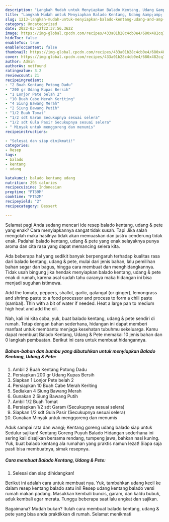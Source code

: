 ```yaml
---
description: "Langkah Mudah untuk Menyiapkan Balado Kentang, Udang &amp;amp; Pete yang Enak Banget, Buat Buka Puasa Sempurna"
title: "Langkah Mudah untuk Menyiapkan Balado Kentang, Udang &amp;amp; Pete yang Enak Banget, Buat Buka Puasa Sempurna"
slug: 1213-langkah-mudah-untuk-menyiapkan-balado-kentang-udang-and-amp-pete-yang-enak-banget-buat-buka-puasa-sempurna
category: Uncategorized
date: 2022-03-12T22:37:56.362Z
image: https://img-global.cpcdn.com/recipes/433a01b28c4cb0e4/680x482cq70/balado-kentang-udang-pete-foto-resep-utama.jpg
hideToc: false
enableToc: true
enableTocContent: false
thumbnail: https://img-global.cpcdn.com/recipes/433a01b28c4cb0e4/680x482cq70/balado-kentang-udang-pete-foto-resep-utama.jpg
cover: https://img-global.cpcdn.com/recipes/433a01b28c4cb0e4/680x482cq70/balado-kentang-udang-pete-foto-resep-utama.jpg
author: Admin
authorAv: notfound
ratingvalue: 3.2
reviewcount: 21
recipeingredient:
- "2 Buah Kentang Potong Dadu"
- "200 gr Udang Kupas Bersih"
- "1 Lonjor Pete belah 2"
- "10 Buah Cabe Merah Keriting"
- "4 Siung Bawang Merah"
- "2 Siung Bawang Putih"
- "1/2 Buah Tomat"
- "1/2 sdt Garam Secukupnya sesuai selera"
- "1/2 sdt Gula Pasir Secukupnya sesuai selera"
- " Minyak untuk menggoreng dan menumis"
recipeinstructions:

- "Selesai dan siap dinikmati!"
categories:
- Resep
tags:
- balado
- kentang
- udang

katakunci: balado kentang udang 
nutrition: 295 calories
recipecuisine: Indonesian
preptime: "PT39M"
cooktime: "PT52M"
recipeyield: "2"
recipecategory: Dessert

---
```



Selamat pagi Anda sedang mencari ide resep balado kentang, udang &amp; pete yang enak? Cara menyiapkannya sangat tidak susah. Tapi Jika salah mengolah maka hasilnya tidak akan memuaskan dan justru cenderung tidak enak. Padahal balado kentang, udang &amp; pete yang enak selayaknya punya aroma dan cita rasa yang dapat memancing selera kita.


Ada beberapa hal yang sedikit banyak berpengaruh terhadap kualitas rasa dari balado kentang, udang &amp; pete, mulai dari jenis bahan, lalu pemilihan bahan segar dan bagus, hingga cara membuat dan menghidangkannya. Tidak usah bingung jika hendak menyiapkan balado kentang, udang &amp; pete enak di rumah, karena asal sudah tahu caranya maka hidangan ini bisa menjadi suguhan istimewa.

Add the tomato, peppers, shallot, garlic, galangal (or ginger), lemongrass and shrimp paste to a food processor and process to form a chili paste (sambal). Thin with a bit of water if needed. Heat a large pan to medium high heat and add the oil.


Nah, kali ini kita coba, yuk, buat balado kentang, udang &amp; pete sendiri di rumah. Tetap dengan bahan sederhana, hidangan ini dapat memberi manfaat untuk membantu menjaga kesehatan tubuhmu sekeluarga. Kamu dapat membuat Balado Kentang, Udang &amp; Pete memakai 10 jenis bahan dan 0 langkah pembuatan. Berikut ini cara untuk membuat hidangannya.

<!--inarticleads1-->

##### Bahan-bahan dan bumbu yang dibutuhkan untuk menyiapkan Balado Kentang, Udang &amp; Pete:

1. Ambil 2 Buah Kentang Potong Dadu
1. Persiapkan 200 gr Udang Kupas Bersih
1. Siapkan 1 Lonjor Pete belah 2
1. Persiapkan 10 Buah Cabe Merah Keriting
1. Sediakan 4 Siung Bawang Merah
1. Gunakan 2 Siung Bawang Putih
1. Ambil 1/2 Buah Tomat
1. Persiapkan 1/2 sdt Garam (Secukupnya sesuai selera)
1. Siapkan 1/2 sdt Gula Pasir (Secukupnya sesuai selera)
1. Gunakan  Minyak untuk menggoreng dan menumis


Aduk sampai rata dan wangi; Kentang goreng udang balado siap untuk Sedulur sajikan! Kentang Goreng Puyuh Balado Hidangan sederhana ini sering kali disajikan bersama rendang, tumpeng jawa, bahkan nasi kuning. Yuk, buat balado kentang ala rumahan yang praktis namun lezat! Siapa saja pasti bisa membuatnya, simak resepnya. 

<!--inarticleads2-->

##### Cara membuat Balado Kentang, Udang &amp; Pete:


1. Selesai dan siap dihidangkan!

Berikut ini adalah cara untuk membuat nya. Yuk, tambahkan udang kecil ke dalam resep kentang balado satu ini! Resep udang kentang balado versi rumah makan padang. Masukkan kembali buncis, garam, dan kaldu bubuk, aduk kembali agar merata. Tunggu beberapa saat lalu angkat dan sajikan. 

Bagaimana? Mudah bukan? Itulah cara membuat balado kentang, udang &amp; pete yang bisa anda praktikkan di rumah. Selamat menikmati
